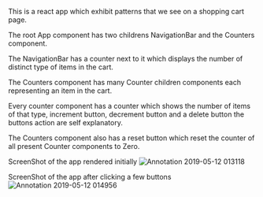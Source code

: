 This is a react app which exhibit patterns that we see on a shopping cart page.

The root App component has two childrens NavigationBar and the Counters component.

The NavigationBar has a counter next to it which displays the number of distinct type of items in the cart.

The Counters component has many Counter children components each representing an item in the cart.

Every counter component has a counter which shows the number of items of that type, increment button, decrement button and a delete button the buttons action are self explanatory.

The Counters component also has a reset button which reset the counter of all present Counter components to Zero.

ScreenShot of the app rendered initially
![Annotation 2019-05-12 013118](https://user-images.githubusercontent.com/38206830/57574534-71ff1f80-7458-11e9-9795-f4d431368970.png)

ScreenShot of the app after clicking a few buttons
![Annotation 2019-05-12 014956](https://user-images.githubusercontent.com/38206830/57574555-e3d76900-7458-11e9-8731-da3fbd040be3.png)
